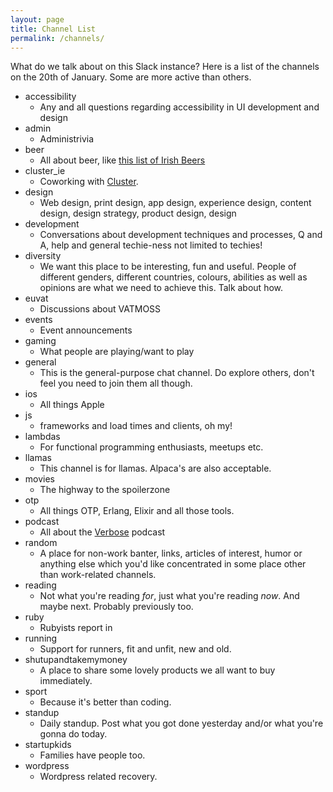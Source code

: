 ```yaml
---
layout: page
title: Channel List
permalink: /channels/
---
```


What do we talk about on this Slack instance? Here is a list of the channels on the 20th of January. Some are more active than others.

* accessibility
  * Any and all questions regarding accessibility in UI development and design
* admin
  * Administrivia
* beer
  * All about beer, like [this list of Irish Beers][irish-beers]
* cluster_ie
  * Coworking with [Cluster][cluster].
* design
  * Web design, print design, app design, experience design, content design, design strategy, product design, design
* development
  * Conversations about development techniques and processes, Q and A, help and general techie-ness not limited to techies!
* diversity
  * We want this place to be interesting, fun and useful. People of different genders, different countries, colours, abilities as well as opinions are what we need to achieve this. Talk about how.
* euvat
  * Discussions about VATMOSS
* events
  * Event announcements
* gaming
  * What people are playing/want to play
* general
  * This is the general-purpose chat channel. Do explore others, don't feel you need to join them all though. 
* ios
  * All things Apple
* js
  * frameworks and load times and clients, oh my!
* lambdas
  * For functional programming enthusiasts, meetups etc.
* llamas
  * This channel is for llamas. Alpaca's are also acceptable.
* movies
  * The highway to the spoilerzone
* otp
  * All things OTP, Erlang, Elixir and all those tools.
* podcast
  * All about the [Verbose][verbose] podcast
* random
  * A place for non-work banter, links, articles of interest, humor or anything else which you'd like concentrated in some place other than work-related channels.
* reading
  * Not what you're reading *for*, just what you're reading *now*. And maybe next. Probably previously too.
* ruby
  * Rubyists report in
* running
  * Support for runners, fit and unfit, new and old.
* shutupandtakemymoney
  * A place to share some lovely products we all want to buy immediately.
* sport
  * Because it's better than coding.
* standup
  * Daily standup. Post what you got done yesterday and/or what you're gonna do today.
* startupkids
  * Families have people too.
* wordpress
  * Wordpress related recovery.

[irish-beers]: http://www.belgiansmaak.com/irish-beers-to-try-in-2015/
[verbose]: https://itunes.apple.com/ie/podcast/the-verbose-podcast/id652218985
[cluster]: http://www.cluster.ie